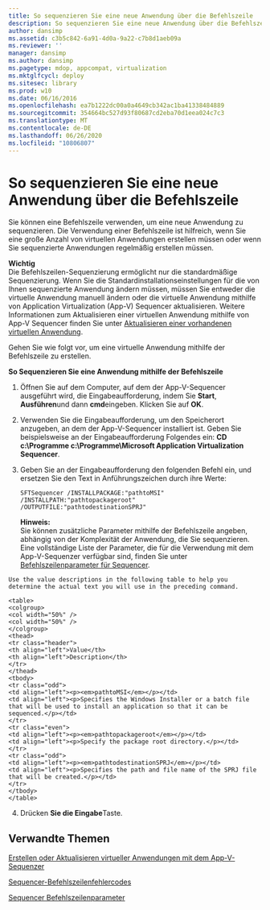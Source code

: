 ```yaml
---
title: So sequenzieren Sie eine neue Anwendung über die Befehlszeile
description: So sequenzieren Sie eine neue Anwendung über die Befehlszeile
author: dansimp
ms.assetid: c3b5c842-6a91-4d0a-9a22-c7b8d1aeb09a
ms.reviewer: ''
manager: dansimp
ms.author: dansimp
ms.pagetype: mdop, appcompat, virtualization
ms.mktglfcycl: deploy
ms.sitesec: library
ms.prod: w10
ms.date: 06/16/2016
ms.openlocfilehash: ea7b1222dc00a0a4649cb342ac1ba41338484889
ms.sourcegitcommit: 354664bc527d93f80687cd2eba70d1eea024c7c3
ms.translationtype: MT
ms.contentlocale: de-DE
ms.lasthandoff: 06/26/2020
ms.locfileid: "10806807"
---
```

# So sequenzieren Sie eine neue Anwendung über die Befehlszeile


Sie können eine Befehlszeile verwenden, um eine neue Anwendung zu sequenzieren. Die Verwendung einer Befehlszeile ist hilfreich, wenn Sie eine große Anzahl von virtuellen Anwendungen erstellen müssen oder wenn Sie sequenzierte Anwendungen regelmäßig erstellen müssen.

**Wichtig**  
Die Befehlszeilen-Sequenzierung ermöglicht nur die standardmäßige Sequenzierung. Wenn Sie die Standardinstallationseinstellungen für die von Ihnen sequenzierte Anwendung ändern müssen, müssen Sie entweder die virtuelle Anwendung manuell ändern oder die virtuelle Anwendung mithilfe von Application Virtualization (App-V) Sequencer aktualisieren. Weitere Informationen zum Aktualisieren einer virtuellen Anwendung mithilfe von App-V Sequencer finden Sie unter [Aktualisieren einer vorhandenen virtuellen Anwendung](how-to-upgrade-an-existing-virtual-application.md).



Gehen Sie wie folgt vor, um eine virtuelle Anwendung mithilfe der Befehlszeile zu erstellen.

**So Sequenzieren Sie eine Anwendung mithilfe der Befehlszeile**

1.  Öffnen Sie auf dem Computer, auf dem der App-V-Sequencer ausgeführt wird, die Eingabeaufforderung, indem Sie **Start**, **Ausführen**und dann **cmd**eingeben. Klicken Sie auf **OK**.

2.  Verwenden Sie die Eingabeaufforderung, um den Speicherort anzugeben, an dem der App-V-Sequencer installiert ist. Geben Sie beispielsweise an der Eingabeaufforderung Folgendes ein: **CD c:\\Programme c:\\Programme\\Microsoft Application Virtualization Sequencer**.

3.  Geben Sie an der Eingabeaufforderung den folgenden Befehl ein, und ersetzen Sie den Text in Anführungszeichen durch ihre Werte:

    `SFTSequencer /INSTALLPACKAGE:"pathtoMSI" /INSTALLPATH:"pathtopackageroot" /OUTPUTFILE:"pathtodestinationSPRJ"`

    **Hinweis:**  
    Sie können zusätzliche Parameter mithilfe der Befehlszeile angeben, abhängig von der Komplexität der Anwendung, die Sie sequenzieren. Eine vollständige Liste der Parameter, die für die Verwendung mit dem App-V-Sequenzer verfügbar sind, finden Sie unter [Befehlszeilenparameter für Sequencer](sequencer-command-line-parameters.md).



~~~
Use the value descriptions in the following table to help you determine the actual text you will use in the preceding command.

<table>
<colgroup>
<col width="50%" />
<col width="50%" />
</colgroup>
<thead>
<tr class="header">
<th align="left">Value</th>
<th align="left">Description</th>
</tr>
</thead>
<tbody>
<tr class="odd">
<td align="left"><p><em>pathtoMSI</em></p></td>
<td align="left"><p>Specifies the Windows Installer or a batch file that will be used to install an application so that it can be sequenced.</p></td>
</tr>
<tr class="even">
<td align="left"><p><em>pathtopackageroot</em></p></td>
<td align="left"><p>Specify the package root directory.</p></td>
</tr>
<tr class="odd">
<td align="left"><p><em>pathtodestinationSPRJ</em></p></td>
<td align="left"><p>Specifies the path and file name of the SPRJ file that will be created.</p></td>
</tr>
</tbody>
</table>
~~~



4. Drücken **Sie die Eingabe**Taste.

## Verwandte Themen


[Erstellen oder Aktualisieren virtueller Anwendungen mit dem App-V-Sequenzer](how-to-create-or-upgrade-virtual-applications-using--the-app-v-sequencer.md)

[Sequencer-Befehlszeilenfehlercodes](sequencer-command-line-error-codes.md)

[Sequencer Befehlszeilenparameter](sequencer-command-line-parameters.md)









